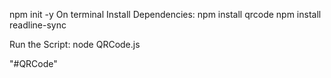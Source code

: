 npm init -y
On terminal Install Dependencies:
   npm install qrcode
   npm install readline-sync

Run the Script:
   node QRCode.js

"#QRCode" 
